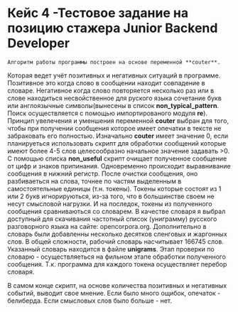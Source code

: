 # Кейс 4 -Тестовое задание на позицию стажера Junior Backend Developer 

    Алгоритм работы программы построен на основе переменной **couter**.
Которая ведет учёт позитивных и негативных ситуаций в программе. 
Позитивное это когда слово в сообщении находит совпадение в словаре. Негативное когда слово повторяется несколько раз или в слове 
находиться несвойственное для руского языка сочетание букв или англоязычные символы(вынесены в список **non_typical_pattern**. 
Поиск осуществляется с помощью импортированого модуля **re**). 
    Принцип увелечения и уменшения переменной **couter** выбран для того, чтобы при получении сообщения которое имеет опечатки в 
тексте не забраковать его полностью. Изначально **couter** имеет значение 0, если планируеться использовать скрипт для 
обработки сообщений которые имеют более 4-5 слов целесообразно начальное значение задавать >0.
    С помощью списка **non_useful** скрипт очищает полученное сообщение от цифр и знаков припинания. Одновременно происходит
выравнивание сообщения в нижний регистр.
    После очистки сообщения, оно разбиваеться на слова, точнее по частям выделенным в самостоятельные единицы (т.н. токены).
Токены которые состоят из 1 или 2 букв игнорируються, из-за того, что в большинстве своем не несут смысловой нагрузки.
    И на последок, токены из полученного сообщения сравниваються со словарем.  В качестве словаря я выбрал доступный для скачивания 
частотный список (униграмму) русского разговорного языка на сайте: opencorpora.org. Дополнительно в словарь были добавленны 
несколько десятков сленговых и жаргонных слов. В общей сложности, рабочий словарь насчитывает 166745 слов. Указанный словарь 
находится в файле **unigrams**. Этап проверки по словарю - осуществляеться на фильном этапе обработки полученного сообщения. 
Т.к. программа для каждого токена осуществляет перебор словаря.
    
  В самом конце скрипт, на основе количества позитивных и негативных событий, выводит свое мнение. Если было много ощибок,
опечаток - белиберда. Если смысловых слов было больше - нет.
